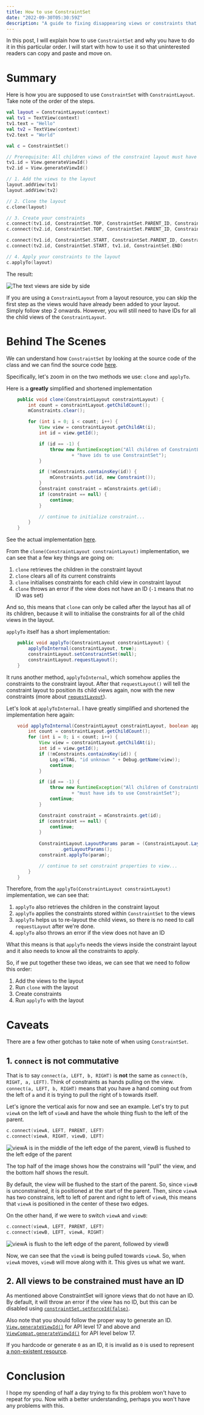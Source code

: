 ```yaml
---
title: How to use ConstraintSet
date: "2022-09-30T05:30:59Z"
description: "A guide to fixing disappearing views or constraints that don't work"
---
```

In this post, I will explain how to use `ConstraintSet` and why you have to do it
in this particular order. I will start with how to use it so that uninterested
readers can copy and paste and move on.

# Summary
Here is how you are supposed to use `ConstraintSet` with `ConstraintLayout`.
Take note of the order of the steps.

```kotlin
val layout = ConstraintLayout(context)
val tv1 = TextView(context)
tv1.text = "Hello"
val tv2 = TextView(context)
tv2.text = "World"

val c = ConstraintSet()

// Prerequisite: All children views of the constraint layout must have an ID
tv1.id = View.generateViewId()
tv2.id = View.generateViewId()

// 1. Add the views to the layout
layout.addView(tv1)
layout.addView(tv2)

// 2. Clone the layout
c.clone(layout)

// 3. Create your constraints
c.connect(tv1.id, ConstraintSet.TOP, ConstraintSet.PARENT_ID, ConstraintSet.TOP)
c.connect(tv2.id, ConstraintSet.TOP, ConstraintSet.PARENT_ID, ConstraintSet.TOP)

c.connect(tv1.id, ConstraintSet.START, ConstraintSet.PARENT_ID, ConstraintSet.START)
c.connect(tv2.id, ConstraintSet.START, tv1.id, ConstraintSet.END)

// 4. Apply your constraints to the layout
c.applyTo(layout)
```

The result:

![The text views are side by side](./example.png)

If you are using a `ConstraintLayout` from a layout resource, you can skip the
first step as the views would have already been added to your layout. Simply
follow step 2 onwards. However, you will still need to have IDs for all the
child views of the `ConstraintLayout`.

# Behind The Scenes
We can understand how `ConstraintSet` by looking at the source code of the class
and we can find the source code [here](https://github.com/androidx/constraintlayout/blob/main/constraintlayout/constraintlayout/src/main/java/androidx/constraintlayout/widget/ConstraintSet.java).

Specifically, let's zoom in on the two methods we use: `clone` and `applyTo`.

Here is a **greatly** simplified and shortened implementation
```java
    public void clone(ConstraintLayout constraintLayout) {
        int count = constraintLayout.getChildCount();
        mConstraints.clear();

        for (int i = 0; i < count; i++) {
            View view = constraintLayout.getChildAt(i);
            int id = view.getId();

            if (id == -1) {
                throw new RuntimeException("All children of ConstraintLayout must "
                        + "have ids to use ConstraintSet");
            }

            if (!mConstraints.containsKey(id)) {
                mConstraints.put(id, new Constraint());
            }
            Constraint constraint = mConstraints.get(id);
            if (constraint == null) {
                continue;
            }

            // continue to initialize constraint...
        }
    }
```
See the actual implementation [here](https://github.com/androidx/constraintlayout/blob/24cfab8d390b1cd5758185ebda1f4bb62e02db10/constraintlayout/constraintlayout/src/main/java/androidx/constraintlayout/widget/ConstraintSet.java#L2519-L2576).

From the `clone(ConstraintLayout constraintLayout)` implementation, we can see
that a few key things are going on:
1. `clone` retrieves the children in the constraint layout
2. `clone` clears all of its current constraints
3. `clone` initialises constraints for each child view in constraint layout
4. `clone` throws an error if the view does not have an ID (`-1` means that no ID
was set)

And so, this means that `clone` can only be called after the layout has all of
its children, because it will to initialise the constraints for all of the
child views in the layout.

`applyTo` itself has a short implementation:
```java
    public void applyTo(ConstraintLayout constraintLayout) {
        applyToInternal(constraintLayout, true);
        constraintLayout.setConstraintSet(null);
        constraintLayout.requestLayout();
    }
```
It runs another method, `applyToInternal`, which somehow applies the constraints
to the constraint layout. After that `requestLayout()` will tell the constraint
layout to position its child views again, now with the new constraints (more
about [`requestLayout`](https://stackoverflow.com/questions/13856180/usage-of-forcelayout-requestlayout-and-invalidate)).

Let's look at `applyToInternal`. I have greatly simplified and shortened the
implementation here again:
```java
    void applyToInternal(ConstraintLayout constraintLayout, boolean applyPostLayout) {
        int count = constraintLayout.getChildCount();
        for (int i = 0; i < count; i++) {
            View view = constraintLayout.getChildAt(i);
            int id = view.getId();
            if (!mConstraints.containsKey(id)) {
                Log.w(TAG, "id unknown " + Debug.getName(view));
                continue;
            }

            if (id == -1) {
                throw new RuntimeException("All children of ConstraintLayout "
                        + "must have ids to use ConstraintSet");
                continue;
            }

            Constraint constraint = mConstraints.get(id);
            if (constraint == null) {
                continue;
            }
            
            ConstraintLayout.LayoutParams param = (ConstraintLayout.LayoutParams) view
                    .getLayoutParams();
            constraint.applyTo(param);

            // continue to set constraint properties to view...
        }
    }
```

Therefore, from the `applyTo(ConstraintLayout constraintLayout)` implementation, we can see
that:
1. `applyTo` also retrieves the children in the constraint layout
2. `applyTo` applies the constraints stored within `ConstraintSet` to the views
3. `applyTo` helps us to re-layout the child views, so there is no need to call
`requestLayout` after we're done.
4. `applyTo` also throws an error if the view does not have an ID

What this means is that `applyTo` needs the views inside the constraint layout
and it also needs to know all the constraints to apply.

So, if we put together these two ideas, we can see that we need to follow this
order:
1. Add the views to the layout
2. Run `clone` with the layout
3. Create constraints
4. Run `applyTo` with the layout

# Caveats
There are a few other gotchas to take note of when using `ConstraintSet`.

## 1. `connect` is not commutative
That is to say `connect(a, LEFT, b, RIGHT)` is **not** the same as
`connect(b, RIGHT, a, LEFT)`. Think of constraints as hands pulling on the view.
`connect(a, LEFT, b, RIGHT)` means that you have a hand coming out from the left
of `a` and it is trying to pull the right of `b` towards itself.

Let's ignore the vertical axis for now and see an example. Let's try to put
`viewA` on the left of `viewB` and have the whole thing flush to the left of the
parent.

```kotlin
c.connect(viewA, LEFT, PARENT, LEFT)
c.connect(viewA, RIGHT, viewB, LEFT)
```
![viewA is in the middle of the left edge of the parent, viewB is flushed to the left edge of the parent](./improper_constraints.png)

The top half of the image shows how the constrains will "pull" the view, and the
bottom half shows the result.

By default, the view will be flushed to the start of the parent. So, since
`viewB` is unconstrained, it is positioned at the start of the parent. Then,
since `viewA` has two constrains, left to left of parent and right to left of
`viewB`, this means that `viewA` is positioned in the center of these two edges.

On the other hand, if we were to switch `viewA` and `viewB`:
```kotlin
c.connect(viewA, LEFT, PARENT, LEFT)
c.connect(viewB, LEFT, viewA, RIGHT)
```
![viewA is flush to the left edge of the parent, followed by viewB](./proper_constraints.png)

Now, we can see that the `viewB` is being pulled towards `viewA`. So, when
`viewA` moves, `viewB` will move along with it. This gives us what we want.

## 2. All views to be constrained must have an ID
As mentioned above ConstraintSet will ignore views that do not have an ID. By
default, it will throw an error if the view has no ID, but this can be disabled
using [`constraintSet.setForceId(false)`](https://developer.android.com/reference/androidx/constraintlayout/widget/ConstraintSet#setForceId(boolean)).

Also note that you should follow the proper way to generate an ID. [`View.generateViewId()`](https://developer.android.com/reference/android/view/View.html#generateViewId%28%29)
for API level 17 and above and [`ViewCompat.generateViewId()`](https://developer.android.com/reference/android/view/View.html#generateViewId%28%29)
for API level below 17.

If you hardcode or generate `0` as an ID, it is invalid as `0` is used to
represent [a non-existent resource](https://developer.android.com/reference/android/content/res/Resources#ID_NULL).

# Conclusion
I hope my spending of half a day trying to fix this problem won't have to repeat
for you. Now with a better understanding, perhaps you won't have any problems
with this.
